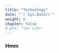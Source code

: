```yaml
---
title: "Technology"
date: "`r Sys.Date()`"
weight: 6
chapter: false
# pre: "<b> </b>"
---
```


### Hmm